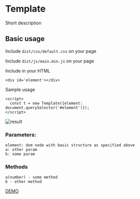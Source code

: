 # Template

Short description

## Basic usage

Include `dist/css/default.css` on your page

Include `dist/js/main.min.js` on your page

Include in your HTML

    <div id='element'></div>

Sample usage

    <script>
      const t = new Template({element: document.querySelector('#element')});
    </script>

![result](https://i.gyazo.com/8925a6b8f2d4d82ee9b4307a25e48017.gif)

### Parameters:

    element: dom node with basic structure as specified above
    a: other param
    b: some param

### Methods
        
    a(number) - some method
    b - other method

[DEMO](https://brainly.github.io/ui-components/components/template/)
